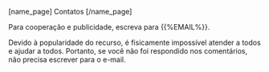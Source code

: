 [name_page] Contatos [/name_page]

Para cooperação e publicidade, escreva para {{%EMAIL%}}.

Devido à popularidade do recurso, é fisicamente impossível atender a todos e ajudar a todos. Portanto, se você não foi respondido nos comentários, não precisa escrever para o e-mail.